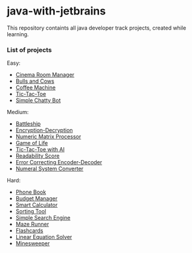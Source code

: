 # java-with-jetbrains

This repository containts all java developer track projects, created while learning.

### List of projects

Easy:
  - [Cinema Room Manager]
  - [Bulls and Cows]
  - [Coffee Machine]
  - [Tic-Tac-Toe]
  - [Simple Chatty Bot]

Medium:
  - [Battleship]
  - [Encryption-Decryption]
  - [Numeric Matrix Processor]
  - [Game of Life]
  - [Tic-Tac-Toe with AI]
  - [Readability Score]
  - [Error Correcting Encoder-Decoder]
  - [Numeral System Converter]

Hard:
  - [Phone Book]
  - [Budget Manager]
  - [Smart Calculator]
  - [Sorting Tool]
  - [Simple Search Engine]
  - [Maze Runner]
  - [Flashcards]
  - [Linear Equation Solver]
  - [Minesweeper]

   [Cinema Room Manager]: <https://github.com/iKinsure/java-with-jetbrains/tree/master/com/ikinsure/hyperskill/easy/cinema>
   [Bulls and Cows]: <https://github.com/iKinsure/java-with-jetbrains/tree/master/com/ikinsure/hyperskill/easy/bullscows>
   [Coffee Machine]: <https://github.com/iKinsure/java-with-jetbrains/tree/master/com/ikinsure/hyperskill/easy/machine>
   [Tic-Tac-Toe]: <https://github.com/iKinsure/java-with-jetbrains/tree/master/com/ikinsure/hyperskill/easy/tictactoe>
   [Simple Chatty Bot]: <https://github.com/iKinsure/java-with-jetbrains/tree/master/com/ikinsure/hyperskill/easy/bot>
   [Battleship]: <https://github.com/iKinsure/java-with-jetbrains/tree/master/com/ikinsure/hyperskill/medium/battleship>
   [Encryption-Decryption]: <https://github.com/iKinsure/java-with-jetbrains/tree/master/com/ikinsure/hyperskill/medium/encryptdecrypt>
   [Numeric Matrix Processor]: <https://github.com/iKinsure/java-with-jetbrains/tree/master/com/ikinsure/hyperskill/medium/processor>
   [Game of Life]: <https://github.com/iKinsure/java-with-jetbrains/tree/master/com/ikinsure/hyperskill/medium/life>
   [Tic-Tac-Toe with AI]: <https://github.com/iKinsure/java-with-jetbrains/tree/master/com/ikinsure/hyperskill/medium/tictactoe>
   [Readability Score]: <https://github.com/iKinsure/java-with-jetbrains/tree/master/com/ikinsure/hyperskill/medium/readability>
   [Error Correcting Encoder-Decoder]: <https://github.com/iKinsure/java-with-jetbrains/tree/master/com/ikinsure/hyperskill/medium/correcter>
   [Numeral System Converter]: <https://github.com/iKinsure/java-with-jetbrains/tree/master/com/ikinsure/hyperskill/medium/converter>
   [Phone Book]: <https://github.com/iKinsure/java-with-jetbrains/tree/master/com/ikinsure/hyperskill/hard/phonebook>
   [Budget Manager]: <https://github.com/iKinsure/java-with-jetbrains/tree/master/com/ikinsure/hyperskill/hard/budget>
   [Smart Calculator]: <https://github.com/iKinsure/java-with-jetbrains/tree/master/com/ikinsure/hyperskill/hard/calculator>
   [Sorting Tool]: <https://github.com/iKinsure/java-with-jetbrains/tree/master/com/ikinsure/hyperskill/hard/sorting>
   [Simple Search Engine]: <https://github.com/iKinsure/java-with-jetbrains/tree/master/com/ikinsure/hyperskill/hard/search>
   [Maze Runner]: <https://github.com/iKinsure/java-with-jetbrains/tree/master/com/ikinsure/hyperskill/hard/maze>
   [Flashcards]: <https://github.com/iKinsure/java-with-jetbrains/tree/master/com/ikinsure/hyperskill/hard/flashcards>
   [Linear Equation Solver]: <https://github.com/iKinsure/java-with-jetbrains/tree/master/com/ikinsure/hyperskill/hard/solver>
   [Minesweeper]: <https://github.com/iKinsure/java-with-jetbrains/tree/master/com/ikinsure/hyperskill/hard/minesweeper>

